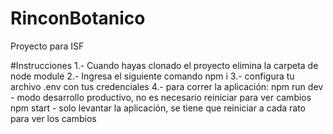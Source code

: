 # RinconBotanico
Proyecto para ISF

#Instrucciones
1.- Cuando hayas clonado el proyecto elimina la carpeta de node module
2.- Ingresa el siguiente comando npm i
3.- configura tu archivo .env con tus credenciales
4.- para correr la aplicación:
  npm run dev - modo desarrollo productivo, no es necesario reiniciar para ver cambios
  npm start - solo levantar la aplicación, se tiene que reiniciar a cada rato para ver los cambios
